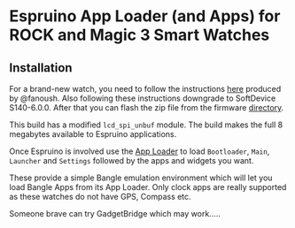 Espruino App Loader (and Apps) for  ROCK and Magic 3 Smart Watches
==============================

## Installation

For a brand-new watch, you need to follow the instructions [here](https://github.com/fanoush/ds-d6/tree/master/espruino/DFU/Magic3) produced by @fanoush. Also following these instructions downgrade to SoftDevice S140-6.0.0.  After that you can flash the zip file from the firmware [directory](https://github.com/jeffmer/ROCKApps/tree/main/firmware).

This build has a modified `lcd_spi_unbuf` module. The build makes the full 8 megabytes available to Espruino applications. 

Once Espruino is involved use the [App Loader](https://jeffmer.github.io/ROCKApps/) to load `Bootloader`, `Main`, `Launcher` and `Settings` followed by the apps and widgets you want.


These provide a simple Bangle emulation environment which will let you load Bangle Apps from its App Loader. Only clock apps are really supported as these watches do not have GPS, Compass etc.

Someone brave can try GadgetBridge which may work.....

